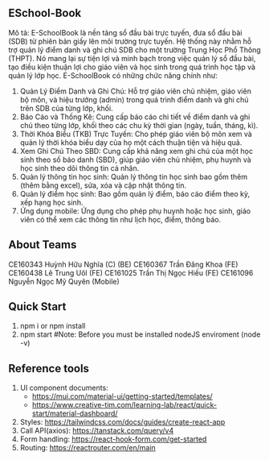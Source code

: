 ## ESchool-Book
Mô tả: E-SchoolBook là nền tảng sổ đầu bài trực tuyến, đưa sổ đầu bài (SDB) từ phiên bản giấy lên môi trường trực tuyến. Hệ thống này nhằm hỗ trợ quản lý điểm danh và ghi chú SDB cho một trường Trung Học Phổ Thông (THPT). Nó mang lại sự tiện lợi và minh bạch trong việc quản lý sổ đầu bài, tạo điều kiện thuận lợi cho giáo viên và học sinh trong quá trình học tập và quản lý lớp học. E-SchoolBook có những chức năng chính như:

1. Quản Lý Điểm Danh và Ghi Chú: Hỗ trợ giáo viên chủ nhiệm, giáo viên bộ môn, và hiệu trưởng (admin) trong quá trình điểm danh và ghi chú trên SDB của từng lớp, khối.
2. Báo Cáo và Thống Kê: Cung cấp báo cáo chi tiết về điểm danh và ghi chú theo từng lớp, khối theo các chu kỳ thời gian (ngày, tuần, tháng, kì).
3. Thời Khóa Biểu (TKB) Trực Tuyến: Cho phép giáo viên bộ môn xem và quản lý thời khóa biểu dạy của họ một cách thuận tiện và hiệu quả.
4. Xem Ghi Chú Theo SBD: Cung cấp khả năng xem ghi chú của một học sinh theo số báo danh (SBD), giúp giáo viên chủ nhiệm, phụ huynh và học sinh theo dõi thông tin cá nhân.
5. Quản lý thông tin học sinh: Quản lý thông tin học sinh bao gồm thêm (thêm bằng excel), sửa, xóa và cập nhật thông tin.
6. Quản lý điểm học sinh: Bao gồm quản lý điểm, báo cáo điểm theo kỳ, xếp hạng học sinh.
7. Ứng dụng mobile: Ứng dụng cho phép phụ huynh hoặc học sinh, giáo viên có thể xem các thông tin như lịch học, điểm, thông báo.

## About Teams
CE160343 Huỳnh Hữu Nghĩa (C) (BE)
CE160367 Trần Đăng Khoa (FE)
CE160438 Lê Trung Uôl (FE)
CE161025 Trần Thị Ngọc Hiếu (FE)
CE161096 Nguyễn Ngọc Mỹ Quyên (Mobile)

## Quick Start
1. npm i or npm install
2. npm start
#Note: Before you must be installed nodeJS enviroment (node -v)

## Reference tools
1. UI component documents: 
   + https://mui.com/material-ui/getting-started/templates/
   + https://www.creative-tim.com/learning-lab/react/quick-start/material-dashboard/
2. Styles: https://tailwindcss.com/docs/guides/create-react-app
3. Call API(axios): https://tanstack.com/query/v4
4. Form handling: https://react-hook-form.com/get-started
5. Routing: https://reactrouter.com/en/main
